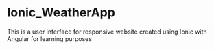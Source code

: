 # Ionic_WeatherApp

This is a user interface for responsive website created using Ionic with Angular for learning purposes

